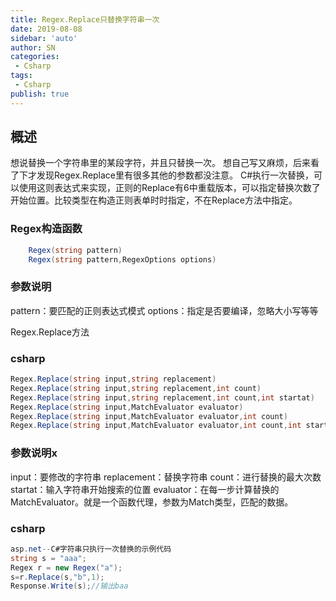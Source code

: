 ```yaml
---
title: Regex.Replace只替换字符串一次
date: 2019-08-08
sidebar: 'auto'
author: SN
categories:
 - Csharp
tags:
 - Csharp
publish: true
---
```

## 概述

想说替换一个字符串里的某段字符，并且只替换一次。
想自己写又麻烦，后来看了下才发现Regex.Replace里有很多其他的参数都没注意。
C#执行一次替换，可以使用这则表达式来实现，正则的Replace有6中重载版本，可以指定替换次数了开始位置。比较类型在构造正则表单时时指定，不在Replace方法中指定。

### Regex构造函数
```csharp
    Regex(string pattern)
    Regex(string pattern,RegexOptions options)
```

### 参数说明
pattern：要匹配的正则表达式模式
options：指定是否要编译，忽略大小写等等

Regex.Replace方法
### csharp
```csharp
Regex.Replace(string input,string replacement)
Regex.Replace(string input,string replacement,int count)
Regex.Replace(string input,string replacement,int count,int startat)
Regex.Replace(string input,MatchEvaluator evaluator)
Regex.Replace(string input,MatchEvaluator evaluator,int count)
Regex.Replace(string input,MatchEvaluator evaluator,int count,int startat)
```


### 参数说明x
input：要修改的字符串
replacement：替换字符串
count：进行替换的最大次数
startat：输入字符串开始搜索的位置
evaluator：在每一步计算替换的MatchEvaluator。就是一个函数代理，参数为Match类型，匹配的数据。


### csharp
```csharp
asp.net--C#字符串只执行一次替换的示例代码
string s = "aaa";
Regex r = new Regex("a");
s=r.Replace(s,"b",1);
Response.Write(s);//输出baa
```